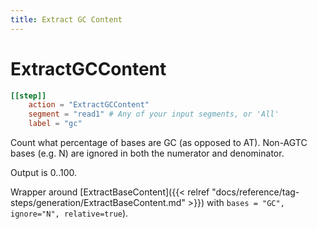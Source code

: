 ```yaml
---
title: Extract GC Content
---
```

# ExtractGCContent

```toml
[[step]]
    action = "ExtractGCContent"
    segment = "read1" # Any of your input segments, or 'All'
    label = "gc"
```

Count what percentage of bases are GC (as opposed to AT).
Non-AGTC bases (e.g. N) are ignored in both the numerator and denominator.

Output is 0..100.


Wrapper around [ExtractBaseContent]({{< relref "docs/reference/tag-steps/generation/ExtractBaseContent.md" >}}) with `bases = "GC", ignore="N", relative=true`).
